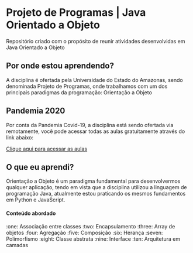 <h1 align="left"> Projeto de Programas | Java Orientado a Objeto</h1>
<p> Repositório criado com o propósito de reunir atividades desenvolvidas em Java Orientado a Objeto </p>

<h2 align="left"> Por onde estou aprendendo? </h2>
<p> A disciplina é ofertada pela Universidade do Estado do Amazonas, sendo denominada Projeto de Programas, onde trabalhamos com um dos principais paradigmas da programação: Orientação a Objeto </p>

<h2 align="left"> Pandemia 2020</h2>
<p> Por conta da Pandemia Covid-19, a disciplina está sendo ofertada via remotamente, você pode acessar todas as aulas gratuitamente através do link abaixo: </p>
<p> <a href="https://www.youtube.com/playlist?list=PL-LIyhnUCPkEM8AVWc1EBdizgLlHAQcDB">Clique aqui para acessar as aulas</a></p>

<h2 align="left"> O que eu aprendi?</h2>
<p> Orientação a Objeto é um paradigma fundamental para desenvolvermos qualquer aplicação, tendo em vista que a disciplina utilizou a linguagem de programação Java, atualmente estou praticando os mesmos fundamentos em Python e JavaScript.</p>
<h4 align="left"> Conteúdo abordado</h4>
:one: Associação entre classes
:two: Encapsulamento
:three: Array de objetos
:four:  Agregação
:five: Composição
:six:   Herança
:seven: Polimorfismo
:eight: Classe abstrata
:nine: Interface
:ten: Arquitetura em camadas
